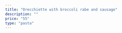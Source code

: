 ```yaml
---
title: "Orecchiette with broccoli rabe and sausage"
description: ""
price: "55"
type: "pasta"
---
```

